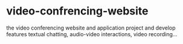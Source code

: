# video-confrencing-website
the video conferencing website and application project and develop features textual chatting, audio-video interactions, video recording...
